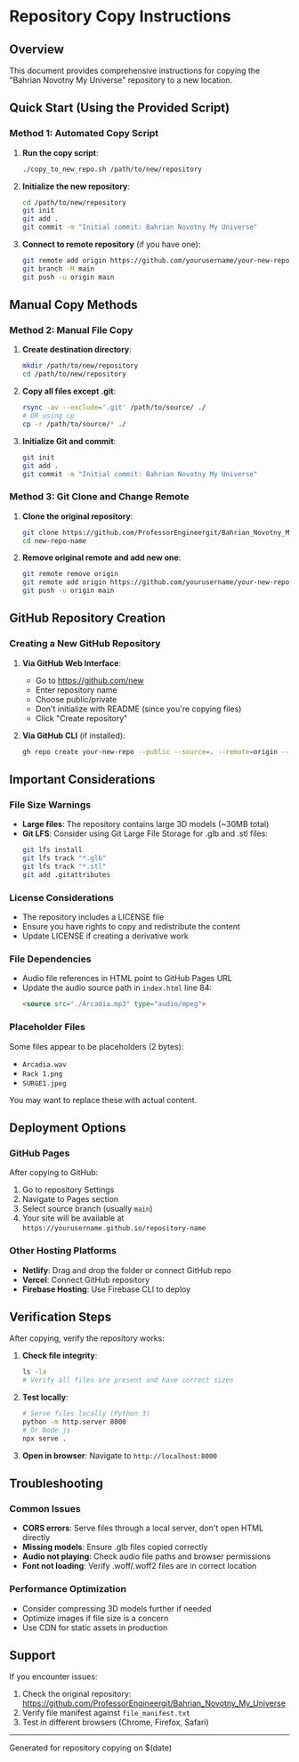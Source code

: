 # Repository Copy Instructions

## Overview
This document provides comprehensive instructions for copying the "Bahrian Novotny My Universe" repository to a new location.

## Quick Start (Using the Provided Script)

### Method 1: Automated Copy Script
1. **Run the copy script**:
   ```bash
   ./copy_to_new_repo.sh /path/to/new/repository
   ```

2. **Initialize the new repository**:
   ```bash
   cd /path/to/new/repository
   git init
   git add .
   git commit -m "Initial commit: Bahrian Novotny My Universe"
   ```

3. **Connect to remote repository** (if you have one):
   ```bash
   git remote add origin https://github.com/yourusername/your-new-repo.git
   git branch -M main
   git push -u origin main
   ```

## Manual Copy Methods

### Method 2: Manual File Copy
1. **Create destination directory**:
   ```bash
   mkdir /path/to/new/repository
   cd /path/to/new/repository
   ```

2. **Copy all files except .git**:
   ```bash
   rsync -av --exclude='.git' /path/to/source/ ./
   # OR using cp
   cp -r /path/to/source/* ./
   ```

3. **Initialize Git and commit**:
   ```bash
   git init
   git add .
   git commit -m "Initial commit: Bahrian Novotny My Universe"
   ```

### Method 3: Git Clone and Change Remote
1. **Clone the original repository**:
   ```bash
   git clone https://github.com/ProfessorEngineergit/Bahrian_Novotny_My_Universe.git new-repo-name
   cd new-repo-name
   ```

2. **Remove original remote and add new one**:
   ```bash
   git remote remove origin
   git remote add origin https://github.com/yourusername/your-new-repo.git
   git push -u origin main
   ```

## GitHub Repository Creation

### Creating a New GitHub Repository
1. **Via GitHub Web Interface**:
   - Go to https://github.com/new
   - Enter repository name
   - Choose public/private
   - Don't initialize with README (since you're copying files)
   - Click "Create repository"

2. **Via GitHub CLI** (if installed):
   ```bash
   gh repo create your-new-repo --public --source=. --remote=origin --push
   ```

## Important Considerations

### File Size Warnings
- **Large files**: The repository contains large 3D models (~30MB total)
- **Git LFS**: Consider using Git Large File Storage for .glb and .stl files:
  ```bash
  git lfs install
  git lfs track "*.glb"
  git lfs track "*.stl"
  git add .gitattributes
  ```

### License Considerations
- The repository includes a LICENSE file
- Ensure you have rights to copy and redistribute the content
- Update LICENSE if creating a derivative work

### File Dependencies
- Audio file references in HTML point to GitHub Pages URL
- Update the audio source path in `index.html` line 84:
  ```html
  <source src="./Arcadia.mp3" type="audio/mpeg">
  ```

### Placeholder Files
Some files appear to be placeholders (2 bytes):
- `Arcadia.wav`
- `Rack 1.png`
- `SURGE1.jpeg`

You may want to replace these with actual content.

## Deployment Options

### GitHub Pages
After copying to GitHub:
1. Go to repository Settings
2. Navigate to Pages section
3. Select source branch (usually `main`)
4. Your site will be available at `https://yourusername.github.io/repository-name`

### Other Hosting Platforms
- **Netlify**: Drag and drop the folder or connect GitHub repo
- **Vercel**: Connect GitHub repository
- **Firebase Hosting**: Use Firebase CLI to deploy

## Verification Steps

After copying, verify the repository works:
1. **Check file integrity**:
   ```bash
   ls -la
   # Verify all files are present and have correct sizes
   ```

2. **Test locally**:
   ```bash
   # Serve files locally (Python 3)
   python -m http.server 8000
   # Or Node.js
   npx serve .
   ```

3. **Open in browser**: Navigate to `http://localhost:8000`

## Troubleshooting

### Common Issues
- **CORS errors**: Serve files through a local server, don't open HTML directly
- **Missing models**: Ensure .glb files copied correctly
- **Audio not playing**: Check audio file paths and browser permissions
- **Font not loading**: Verify .woff/.woff2 files are in correct location

### Performance Optimization
- Consider compressing 3D models further if needed
- Optimize images if file size is a concern
- Use CDN for static assets in production

## Support
If you encounter issues:
1. Check the original repository: https://github.com/ProfessorEngineergit/Bahrian_Novotny_My_Universe
2. Verify file manifest against `file_manifest.txt`
3. Test in different browsers (Chrome, Firefox, Safari)

---
Generated for repository copying on $(date)